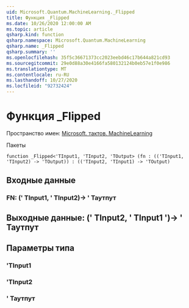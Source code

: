 ```yaml
---
uid: Microsoft.Quantum.MachineLearning._Flipped
title: Функция _Flipped
ms.date: 10/26/2020 12:00:00 AM
ms.topic: article
qsharp.kind: function
qsharp.namespace: Microsoft.Quantum.MachineLearning
qsharp.name: _Flipped
qsharp.summary: ''
ms.openlocfilehash: 35f5c36671373cc2023eebd46c17b644a821cd93
ms.sourcegitcommit: 29e0d88a30e4166fa580132124b0eb57e1f0e986
ms.translationtype: MT
ms.contentlocale: ru-RU
ms.lasthandoff: 10/27/2020
ms.locfileid: "92732424"
---
```

# <a name="_flipped-function"></a>Функция _Flipped

Пространство имен: [Microsoft. тактов. MachineLearning](xref:Microsoft.Quantum.MachineLearning)

Пакеты [](https://nuget.org/packages/)




```qsharp
function _Flipped<'TInput1, 'TInput2, 'TOutput> (fn : (('TInput1, 'TInput2) -> 'TOutput)) : (('TInput2, 'TInput1) -> 'TOutput)
```


## <a name="input"></a>Входные данные

### <a name="fn--tinput1tinput2---toutput"></a>FN: (' TInput1, ' TInput2)-> ' Таутпут





## <a name="output--tinput2tinput1---toutput"></a>Выходные данные: (' TInput2, ' TInput1 ')-> ' Таутпут



## <a name="type-parameters"></a>Параметры типа

### <a name="tinput1"></a>'TInput1


### <a name="tinput2"></a>'TInput2


### <a name="toutput"></a>' Таутпут

